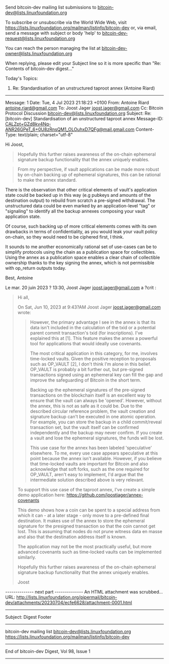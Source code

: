 Send bitcoin-dev mailing list submissions to
	bitcoin-dev@lists.linuxfoundation.org

To subscribe or unsubscribe via the World Wide Web, visit
	https://lists.linuxfoundation.org/mailman/listinfo/bitcoin-dev
or, via email, send a message with subject or body 'help' to
	bitcoin-dev-request@lists.linuxfoundation.org

You can reach the person managing the list at
	bitcoin-dev-owner@lists.linuxfoundation.org

When replying, please edit your Subject line so it is more specific
than "Re: Contents of bitcoin-dev digest..."


Today's Topics:

   1. Re: Standardisation of an unstructured taproot annex
      (Antoine Riard)


----------------------------------------------------------------------

Message: 1
Date: Tue, 4 Jul 2023 21:18:23 +0100
From: Antoine Riard <antoine.riard@gmail.com>
To: Joost Jager <joost.jager@gmail.com>
Cc: Bitcoin Protocol Discussion
	<bitcoin-dev@lists.linuxfoundation.org>
Subject: Re: [bitcoin-dev] Standardisation of an unstructured taproot
	annex
Message-ID:
	<CALZpt+GZd8kv4Nq-ANR26GPeT_6+0U8zRnsQM1_OLOuhxD7QFg@mail.gmail.com>
Content-Type: text/plain; charset="utf-8"

Hi Joost,

> Hopefully this further raises awareness of the on-chain ephemeral
signature backup functionality that the annex uniquely enables.

>From my perspective, if vault applications can be made more robust by
on-chain backing up of ephemeral signatures, this can be rational to make
the annex standard.

There is the observation that other critical elements of vault's
application state could be backed up in this way (e.g pubkeys and amounts
of the destination output) to rebuild from scratch a pre-signed withdrawal.
The unstructured data could be even marked by an application-level "tag" or
"signaling" to identify all the backup annexes composing your vault
application state.

Of course, such backing up of more critical elements comes with its own
drawbacks in terms of confidentiality, as you would leak your vault policy
on-chain, so they would need to be ciphered first, I think.

It sounds to me another economically rational set of use-cases can be to
simplify protocols using the chain as a publication space for collectibles.
Using the annex as a publication space enables a clear chain of collectible
ownership thanks to the key signing the annex, which is not permissible
with op_return outputs today.

Best,
Antoine


Le mar. 20 juin 2023 ? 13:30, Joost Jager <joost.jager@gmail.com> a ?crit :

> Hi all,
>
> On Sat, Jun 10, 2023 at 9:43?AM Joost Jager <joost.jager@gmail.com> wrote:
>
>> However, the primary advantage I see in the annex is that its data isn't
>> included in the calculation of the txid or a potential parent commit
>> transaction's txid (for inscriptions). I've explained this at [1]. This
>> feature makes the annex a powerful tool for applications that would ideally
>> use covenants.
>>
>> The most critical application in this category, for me, involves
>> time-locked vaults. Given the positive reception to proposals such as
>> OP_VAULT [2], I don't think I'm alone in this belief. OP_VAULT is probably
>> a bit further out, but pre-signed transactions signed using an ephemeral
>> key can fill the gap and improve the safeguarding of Bitcoin in the short
>> term.
>>
>> Backing up the ephemeral signatures of the pre-signed transactions on the
>> blockchain itself is an excellent way to ensure that the vault can always
>> be 'opened'. However, without the annex, this is not as safe as it could
>> be. Due to the described circular reference problem, the vault creation and
>> signature backup can't be executed in one atomic operation. For example,
>> you can store the backup in a child commit/reveal transaction set, but the
>> vault itself can be confirmed independently and the backup may never
>> confirm. If you create a vault and lose the ephemeral signatures, the funds
>> will be lost.
>>
>> This use case for the annex has been labeled 'speculative' elsewhere. To
>> me, every use case appears speculative at this point because the annex
>> isn't available. However, if you believe that time-locked vaults are
>> important for Bitcoin and also acknowledge that soft forks, such as the one
>> required for OP_VAULT, aren't easy to implement, I'd argue that the
>> intermediate solution described above is very relevant.
>>
>
> To support this use case of the taproot annex, I've create a simple demo
> application here: https://github.com/joostjager/annex-covenants
>
> This demo shows how a coin can be spent to a special address from which it
> can - at a later stage - only move to a pre-defined final destination. It
> makes use of the annex to store the ephemeral signature for the presigned
> transaction so that the coin cannot get lost. This is assuming that nodes
> do not prune witness data en masse and also that the destination address
> itself is known.
>
> The application may not be the most practically useful, but more advanced
> covenants such as time-locked vaults can be implemented similarly.
>
> Hopefully this further raises awareness of the on-chain ephemeral
> signature backup functionality that the annex uniquely enables.
>
> Joost
>
-------------- next part --------------
An HTML attachment was scrubbed...
URL: <http://lists.linuxfoundation.org/pipermail/bitcoin-dev/attachments/20230704/ecfe6628/attachment-0001.html>

------------------------------

Subject: Digest Footer

_______________________________________________
bitcoin-dev mailing list
bitcoin-dev@lists.linuxfoundation.org
https://lists.linuxfoundation.org/mailman/listinfo/bitcoin-dev


------------------------------

End of bitcoin-dev Digest, Vol 98, Issue 1
******************************************
